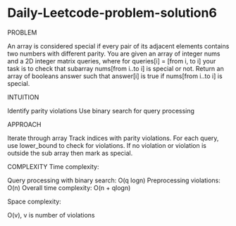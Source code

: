 # Daily-Leetcode-problem-solution6
PROBLEM

An array is considered special if every pair of its adjacent elements contains two numbers with different parity.
You are given an array of integer nums and a 2D integer matrix queries, where for queries[i] = [from i, to i] your task is to check that 
subarray nums[from i..to i] is special or not.
Return an array of booleans answer such that answer[i] is true if nums[from i..to i] is special.

INTUITION

Identify parity violations
Use binary search for query processing

APPROACH

Iterate through array
Track indices with parity violations.
For each query, use lower_bound to check for violations.
If no violation or violation is outside the sub array then mark as special.

COMPLEXITY
Time complexity:

Query processing with binary search: O(q logn)
Preprocessing violations: O(n)
Overall time complexity: O(n + qlogn)

Space complexity:

O(v), v is number of violations
